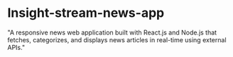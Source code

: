 # Insight-stream-news-app
"A responsive news web application built with React.js and Node.js that fetches, categorizes, and displays news articles in real-time using external APIs."
